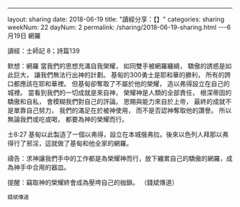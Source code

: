 ---
layout: sharing
date: 2018-06-19
title: "讀經分享：【】"
categories: sharing
weekNum: 22
dayNum: 2
permalink: /sharing/2018-06-19-sharing.html
---6月19日 網羅

讀經：士師記 8；詩篇139

默想：網羅
當我們的思想充滿自我榮耀，
如同雙手被網羅纏繞，
驕傲的誘惑是如此巨大，
讓我們無法行出神的計劃。
基甸的300勇士是耶和華的勝利，
所有的誇口都應該在耶和華裡。
但基甸卻奪取了不屬於他的榮耀，
造以弗得設立在自己的城裡。
當看到我們的一切成就是來自神，
榮耀神是人類的全部責任，
根深蒂固的驕傲和自私，
會模糊我們對自己的評論。
恩賜與能力來自於上帝，
最終的成就不是單靠自己努力，
我們的滿足在於被神使用，
而不是否認神奪取他的讚譽。
所以無論我們或吃或喝，
都要為神的榮耀而行。

士8:27 基甸以此製造了一個以弗得，設立在本城俄弗拉。後來以色列人拜那以弗得行了邪淫，這就做了基甸和他全家的網羅。

禱告：求神讓我們手中的工作都是為榮耀神而行，放下纏累自己的驕傲的網羅，成為神手中合用的器皿。

提醒：竊取神的榮耀終會成為壓垮自己的枷鎖。
（錢斌傳道）


`錢斌傳道`
